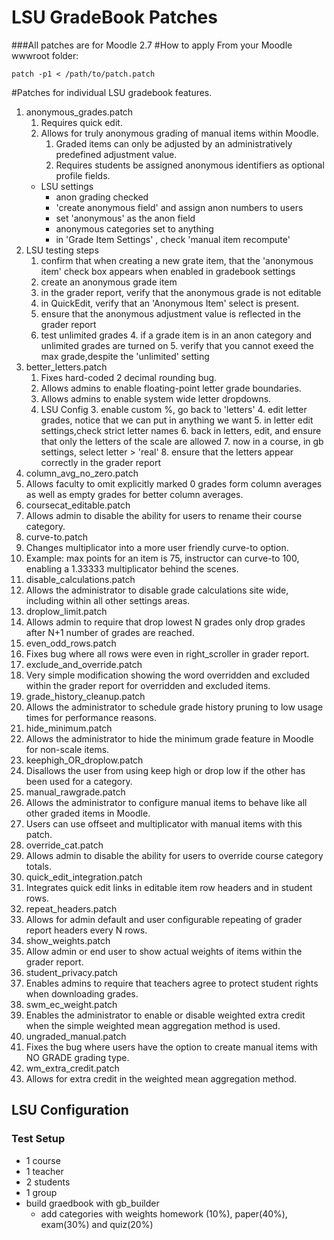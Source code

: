 LSU GradeBook Patches
=================
###All patches are for Moodle 2.7
#How to apply
From your Moodle wwwroot folder:
```
patch -p1 < /path/to/patch.patch
```
#Patches for individual LSU gradebook features.
1. anonymous_grades.patch
   1. Requires quick edit.
   1. Allows for truly anonymous grading of manual items within Moodle.
      1. Graded items can only be adjusted by an administratively predefined adjustment value.
      1. Requires students be assigned anonymous identifiers as optional profile fields.
   * LSU settings
      * anon grading checked
      * 'create anonymous field' and assign anon numbers to users
      * set 'anonymous' as the anon field 
      * anonymous categories set to anything
      * in 'Grade Item Settings' , check 'manual item recompute'
  1. LSU testing steps
      1. confirm that when creating a new grate item, that the 'anonymous item' check box appears when enabled in gradebook settings
      1. create an anonymous grade item
      1. in the grader report, verify that the anonymous grade is not editable
      1. in QuickEdit, verify that an 'Anonymous Item' select is present.
      2. ensure that the anonymous adjustment value is reflected in the grader report
      3. test unlimited grades
         4. if a grade item is in an anon category and unlimited grades are turned on
         5. verify that you cannot exeed the max grade,despite the 'unlimited' setting
6. better_letters.patch
   1. Fixes hard-coded 2 decimal rounding bug.
   1. Allows admins to enable floating-point letter grade boundaries.
   1. Allows admins to enable system wide letter dropdowns.
   2. LSU Config
      3. enable custom %, go back to 'letters'
      4. edit letter grades, notice that we can put in anything we want
      5. in letter edit settings,check strict letter names
      6. back in letters, edit, and ensure that only the letters of the scale are allowed
      7. now in a course, in gb settings, select letter > 'real'
      8. ensure that the letters appear correctly in the grader report
1. column_avg_no_zero.patch
 1. Allows faculty to omit explicitly marked 0 grades form column averages as well as empty grades for better column averages.
1. coursecat_editable.patch
 1. Allows admin to disable the ability for users to rename their course category.
1. curve-to.patch
 1. Changes multiplicator into a more user friendly curve-to option.
   1. Example: max points for an item is 75, instructor can curve-to 100, enabling a 1.33333 multiplicator behind the scenes.
1. disable_calculations.patch
 1. Allows the administrator to disable grade calculations site wide, including within all other settings areas.
1. droplow_limit.patch
 1. Allows admin to require that drop lowest N grades only drop grades after N+1 number of grades are reached.
1. even_odd_rows.patch
 1. Fixes bug where all rows were even in right_scroller in grader report.
1. exclude_and_override.patch
 1. Very simple modification showing the word overridden and excluded within the grader report for overridden and excluded items.
1. grade_history_cleanup.patch
 1. Allows the administrator to schedule grade history pruning to low usage times for performance reasons.
1. hide_minimum.patch
 1. Allows the administrator to hide the minimum grade feature in Moodle for non-scale items.
1. keephigh_OR_droplow.patch
 1. Disallows the user from using keep high or drop low if the other has been used for a category.
1. manual_rawgrade.patch
 1. Allows the administrator to configure manual items to behave like all other graded items in Moodle.
  1. Users can use offseet and multiplicator with manual items with this patch.
1. override_cat.patch
 1. Allows admin to disable the ability for users to override course category totals.
1. quick_edit_integration.patch
 1. Integrates quick edit links in editable item row headers and in student rows.
1. repeat_headers.patch
 1. Allows for admin default and user configurable repeating of grader report headers every N rows.
1. show_weights.patch
 1. Allow admin or end user to show actual weights of items within the grader report.
1. student_privacy.patch
 1. Enables admins to require that teachers agree to protect student rights when downloading grades.
1. swm_ec_weight.patch
 1. Enables the administrator to enable or disable weighted extra credit when the simple weighted mean aggregation method is used.
1. ungraded_manual.patch
 1. Fixes the bug where users have the option to create manual items with NO GRADE grading type.
1. wm_extra_credit.patch
 1. Allows for extra credit in the weighted mean aggregation method.


## LSU Configuration

### Test Setup
* 1 course
 * 1 teacher
 * 2 students
 * 1 group
* build graedbook with gb_builder 
  * add categories with weights homework (10%), paper(40%), exam(30%) and quiz(20%)
